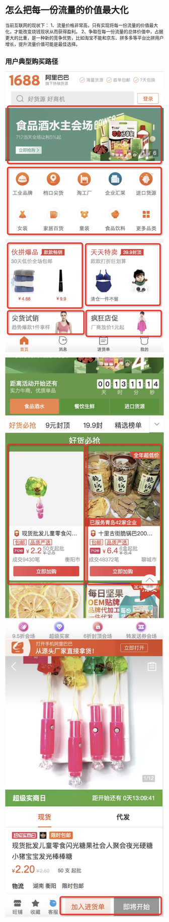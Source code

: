 # 怎么把每一份流量的价值最大化

当前互联网的现状下：
1、流量价格非常高，只有实现将每一份流量的价值最大化，才能改变烧钱现状从而获得盈利。
2、争取在每一份流量的总体价值中，占据更大的比重，是一种新的竞争优势，比如淘宝不能和京东、拼多多等平台比拼用户增长，提升流量价值可能是最佳选择。

## 用户典型购买路径

![10_47_23__07_11_2019](media/15628135041934/10_47_23__07_11_2019.jpg)

![10_49_27__07_11_2019](media/15628135041934/10_49_27__07_11_2019.jpg)
![10_50_31__07_11_2019](media/15628135041934/10_50_31__07_11_2019.jpg)

